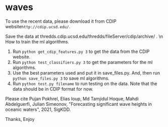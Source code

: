 # waves


To use the recent data, please download it from CDIP website`http://cdip.ucsd.edu/`.

Save the data at thredds.cdip.ucsd.edu/thredds/fileServer/cdip/archive/ . 
\n
How to train the ml algorithms.


1) Run `python get_cdip_features.py 3` to get the data from the CDIP website.
2) Run `python test_classifiers.py 3` to get the parameters for the ml algorithms.
3) Use the best parameters used and put it in save_files.py. And, then run `python save_files.py 3` to save ml algorithms.
4) Run `python test.py filename` to run testing on the data. Note that the data should be in CDIP format for now.


Please cite Pujan Pokhrel, Elias Ioup, Md Tamjidul Hoque, Mahdi Abdelguerfi, Julian Simeonov, "Forecasting significant wave heights in oceanic waters", 2021, SigKDD.

Thanks,
Enjoy
